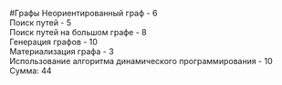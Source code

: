 #Графы
Неориентированный граф - 6\
Поиск путей - 5\
Поиск путей на большом графе - 8\
Генерация графов - 10\
Материализация графа - 3\
Использование алгоритма динамического программирования - 10\
Сумма: 44